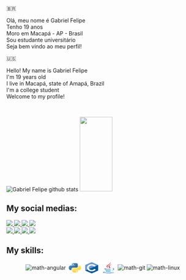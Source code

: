 🇧🇷

Olá, meu nome é Gabriel Felipe<br>
Tenho 19 anos<br>
Moro em Macapá - AP - Brasil<br>
Sou estudante universitário<br>
Seja bem vindo ao meu perfil!<br>

🇺🇸

Hello! My name is Gabriel Felipe<br>
I'm 19 years old<br>
I live in Macapá, state of Amapá, Brazil<br>
I'm a college student<br>
Welcome to my profile!<br>

<br>

<img width="49%" height="195px" src="https://github-readme-stats.vercel.app/api?username=gabrielfelipedy&show_icons=true&theme=dark&count_private=true&icon_color=00bfbf&bg_color=0d1117" alt="Gabriel Felipe github stats" /> <img width="41%" height="195px" src="https://github-readme-stats.vercel.app/api/top-langs/?username=gabrielfelipedy&layout=compact&theme=dark&bg_color=0d1117" />

<!--Social medias -->

## My social medias:

<a href="https://linkedin.com/in/gabrielfelipedy">
<img src="https://img.shields.io/badge/Linkedin-1DA1F2?style=for-the-badge&logo=linkedin&logoColor=white">
</a>
<a href="https://twitter.com/gabrielfelipedy">
<img src="https://img.shields.io/badge/Twitter-1DA1F2?style=for-the-badge&logo=twitter&logoColor=white">
</a>
<a href="https://instagram.com/gabrielf3lip3/">
<img src="https://img.shields.io/badge/Instagram-E4405F?style=for-the-badge&logo=instagram&logoColor=white">
</a>
<a href="https://facebook.com/gabrielfelipedy">
<img src="https://img.shields.io/badge/Facebook-1DA1F2?style=for-the-badge&logo=facebook&logoColor=white">
</a>
<br>
<a href="https://reddit.com/user/gabrielfelipedy">
<img src="https://img.shields.io/badge/Reddit-FF5700?style=for-the-badge&logo=reddit&logoColor=white">
</a>
<a href="https://stackoverflow.com/users/22279542/gabriel-felipe">
<img src="https://img.shields.io/badge/Stackoverflow-FF5700?style=for-the-badge&logo=stackoverflow&logoColor=white">
</a>
<a href="https://tabnews.com.br/gabrielfelipe">
<img src="https://img.shields.io/badge/TabNews-000000?style=for-the-badge&logo=stackoverflow&logoColor=white">
</a>
<a href="https://codepen.io/mathstack">
<img src="https://img.shields.io/badge/Codepen-000000?style=for-the-badge&logo=codepen&logoColor=white">
</a>

<!-- Skills -->

## My skills:


<div align="center">   
  <img align="center" alt="math-angular" height="30" width="40" src="https://icongr.am/devicon/angularjs-original.svg?size=128&color=currentColor">
 
  <img align="center" alt="math-Python" height="30" width="40" src="https://raw.githubusercontent.com/devicons/devicon/master/icons/python/python-original.svg">
  <img align="center" alt="math-C" height="30" width="40" src="https://raw.githubusercontent.com/devicons/devicon/master/icons/c/c-original.svg">
  
  <img align="center" alt="math-java" height="30" width="40" src="https://raw.githubusercontent.com/devicons/devicon/master/icons/java/java-original.svg">
  <img align="center" alt="math-git" height="30" width="40" src="https://icongr.am/devicon/git-original.svg?size=128">
  <img align="center" alt="math-linux" height="30" width="40" src="https://icongr.am/devicon/linux-plain.svg?size=128&color=ffffff">
 </div>

